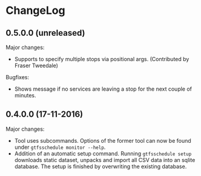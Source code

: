 # ChangeLog

## 0.5.0.0 (unreleased)

Major changes:

* Supports to specify multiple stops via positional args. (Contributed
  by Fraser Tweedale)

Bugfixes:

* Shows message if no services are leaving a stop for the next couple of
  minutes.

## 0.4.0.0 (17-11-2016)

Major changes:

* Tool uses subcommands. Options of the former tool can now be found under
  `gtfsschedule monitor --help`.
* Addition of an automatic setup command. Running `gtfsschedule setup` downloads
  static dataset, unpacks and import all CSV data into an sqlite database. The
  setup is finished by overwriting the existing database.
